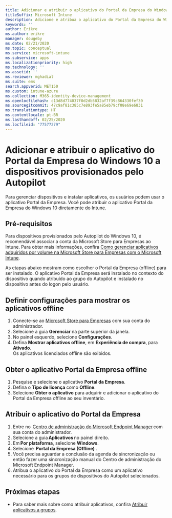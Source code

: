```yaml
---
title: Adicionar e atribuir o aplicativo do Portal da Empresa do Windows 10 a dispositivos provisionados pelo Autopilot
titleSuffix: Microsoft Intune
description: Adicione e atribua o aplicativo do Portal da Empresa do Windows 10 para Intune a dispositivos provisionados pelo Autopilot.
keywords: ''
author: Erikre
ms.author: erikre
manager: dougeby
ms.date: 02/21/2020
ms.topic: conceptual
ms.service: microsoft-intune
ms.subservice: apps
ms.localizationpriority: high
ms.technology: ''
ms.assetid: ''
ms.reviewer: mghadial
ms.suite: ems
search.appverid: MET150
ms.custom: intune-azure
ms.collection: M365-identity-device-management
ms.openlocfilehash: c13d8d774037f0d2db5832af7f39c864330fef30
ms.sourcegitcommit: 47c9af81c385c7e893fe5a85eb79cf08e69e6831
ms.translationtype: HT
ms.contentlocale: pt-BR
ms.lasthandoff: 02/25/2020
ms.locfileid: "77577279"
---
```

# <a name="add-and-assign-the-windows-10-company-portal-app-for-autopilot-provisioned-devices"></a>Adicionar e atribuir o aplicativo do Portal da Empresa do Windows 10 a dispositivos provisionados pelo Autopilot

Para gerenciar dispositivos e instalar aplicativos, os usuários podem usar o aplicativo Portal da Empresa. Você pode atribuir o aplicativo Portal da Empresa do Windows 10 diretamente do Intune. 

## <a name="prerequisites"></a>Pré-requisitos

Para dispositivos provisionados pelo Autopilot do Windows 10, é recomendável associar a conta da Microsoft Store para Empresas ao Intune. Para obter mais informações, confira [Como gerenciar aplicativos adquiridos por volume na Microsoft Store para Empresas com o Microsoft Intune](~/apps/windows-store-for-business.md).

As etapas abaixo mostram como escolher o Portal da Empresa (offline) para ser instalado. O aplicativo Portal da Empresa será instalado no contexto do dispositivo quando atribuído ao grupo do Autopilot e instalado no dispositivo antes do logon pelo usuário. 

## <a name="configure-settings-to-show-offline-apps"></a>Definir configurações para mostrar os aplicativos offline
1. Conecte-se ao [Microsoft Store para Empresas](https://www.microsoft.com/business-store) com sua conta do administrador.
2. Selecione a guia **Gerenciar** na parte superior da janela.
3. No painel esquerdo, selecione **Configurações**.
4. Defina **Mostrar aplicativos offline**, em **Experiência de compra**, para **Ativado**.  
    Os aplicativos licenciados offline são exibidos.

## <a name="get-the-offline-company-portal-app"></a>Obter o aplicativo Portal da Empresa offline
1. Pesquise e selecione o aplicativo **Portal da Empresa**.
2. Defina o **Tipo de licença** como **Offline**.
3. Selecione **Obter o aplicativo** para adquirir e adicionar o aplicativo do Portal da Empresa offline ao seu inventário.

## <a name="assign-the-company-portal-app"></a>Atribuir o aplicativo do Portal da Empresa
1. Entre no  [Centro de administração do Microsoft Endpoint Manager](https://go.microsoft.com/fwlink/?linkid=2109431) com sua conta do administrador. 
2. Selecione a guia **Aplicativos** no painel direito. 
3. Em **Por plataforma**, selecione **Windows**. 
4. Selecione  **Portal da Empresa (Offline)** .   
5. Você precisa aguardar a conclusão da agenda de sincronização ou então fazer uma sincronização manual do Centro de administração do Microsoft Endpoint Manager.
6. Atribua o aplicativo do Portal da Empresa como um aplicativo necessário para os grupos de dispositivos do Autopilot selecionados.

## <a name="next-steps"></a>Próximas etapas

- Para saber mais sobre como atribuir aplicativos, confira [Atribuir aplicativos a grupos](apps-deploy.md).

